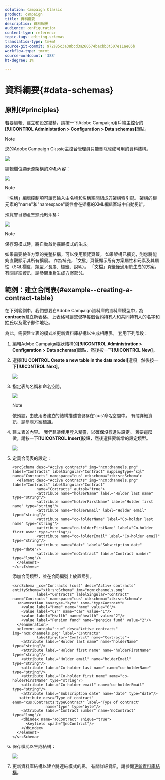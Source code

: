 ```yaml
---
solution: Campaign Classic
product: campaign
title: 資料綱要
description: 資料綱要
audience: configuration
content-type: reference
topic-tags: editing-schemas
translation-type: tm+mt
source-git-commit: 972885c3a38bcd3a260574bacbb3f507e11ae05b
workflow-type: tm+mt
source-wordcount: '388'
ht-degree: 1%

---
```



# 資料綱要{#data-schemas}

## 原則{#principles}

若要編輯、建立和設定結構，請按一下Adobe Campaign用戶端主控台的&#x200B;**[!UICONTROL Administration > Configuration > Data schemas]**&#x200B;節點。

>[!NOTE]
>
>您的Adobe Campaign Classic主控台管理員只能刪除現成可用的資料結構。

![](assets/d_ncs_integration_schema_navtree.png)

編輯欄位顯示源架構的XML內容：

![](assets/d_ncs_integration_schema_edition.png)

>[!NOTE]
>
>「名稱」編輯控制項可讓您輸入由名稱和名稱空間組成的架構索引鍵。 架構的根元素的&quot;name&quot;和&quot;namespace&quot;屬性會在架構的XML編輯區域中自動更新。

預覽會自動產生擴充的架構：

![](assets/d_ncs_integration_schema_edition2.png)

>[!NOTE]
>
>保存源模式時，將自動啟動擴展模式的生成。

如果需要檢查方案的完整結構，可以使用預覽頁籤。 如果架構已擴充，則您將能夠直觀顯示其所有擴展。 作為補充，「文檔」頁籤顯示所有方案屬性和元素及其屬性（SQL欄位、類型／長度、標籤、說明）。 「文檔」頁籤僅適用於生成的方案。 有關詳細資訊，請參閱[重新生成方案](../../configuration/using/regenerating-schemas.md)部分。

## 範例：建立合同表{#example--creating-a-contract-table}

在下列範例中，我們想要在Adobe Campaign資料庫的資料庫模型中，為&#x200B;**contracts**&#x200B;建立新表格。 此表格可讓您儲存每個合約持有人和共同持有人的名字和姓氏以及電子郵件地址。

為此，需要建立表的模式並更新資料庫結構以生成相應表。 套用下列階段：

1. 編輯Adobe Campaign樹狀結構的&#x200B;**[!UICONTROL Administration > Configuration > Data schemas]**&#x200B;節點，然後按一下&#x200B;**[!UICONTROL New]**。
1. 選擇&#x200B;**[!UICONTROL Create a new table in the data model]**&#x200B;選項，然後按一下&#x200B;**[!UICONTROL Next]**。

   ![](assets/s_ncs_configuration_create_new_schema.png)

1. 指定表的名稱和命名空間。

   ![](assets/s_ncs_configuration_create_new_param.png)

   >[!NOTE]
   >
   >依預設，由使用者建立的結構描述會儲存在&#39;cus&#39;命名空間中。 有關詳細資訊，請參閱[方案標識](../../configuration/using/about-schema-reference.md#identification-of-a-schema)。

1. 建立表的內容。 我們建議使用登入精靈，以確保沒有遺失設定。 若要這麼做，請按一下&#x200B;**[!UICONTROL Insert]**&#x200B;按鈕，然後選擇要新增的設定類型。

   ![](assets/s_ncs_configuration_create_new_content.png)

1. 定義合同表的設定：

   ```
   <srcSchema desc="Active contracts" img="ncm:channels.png" label="Contracts" labelSingular="Contract" mappingType="sql" name="Contracts" namespace="cus" xtkschema="xtk:srcSchema">
     <element desc="Active contracts" img="ncm:channels.png" label="Contracts" labelSingular="Contract"
              name="Contracts" autopk="true">
              <attribute name="holderName" label="Holder last name" type="string"/>
              <attribute name="holderFirstName" label="Holder first name" type="string"/>
              <attribute name="holderEmail" label="Holder email" type="string"/>
              <attribute name="co-holderName" label="Co-holder last name" type="string"/>           
              <attribute name="co-holderFirstName" label="Co-holder first name" type="string"/>           
              <attribute name="co-holderEmail" label="Co-holder email" type="string"/>    
              <attribute name="date" label="Subscription date" type="date"/>     
              <attribute name="noContract" label="Contract number" type="long"/>  
     </element>
   </srcSchema>
   ```

   添加合同類型，並在合同編號上放置索引。

   ```
   <srcSchema _cs="Contracts (cus)" desc="Active contracts" entitySchema="xtk:srcSchema" img="ncm:channels.png"
              label="Contracts" labelSingular="Contract" name="Contracts" namespace="cus" xtkschema="xtk:srcSchema">
     <enumeration basetype="byte" name="typeContract">
       <value label="Home" name="home" value="0"/>
       <value label="Car" name="car" value="1"/>
       <value label="Health" name="health" value="2"/>
       <value label="Pension fund" name="pension fund" value="2"/>
     </enumeration>
     <element autopk="true" desc="Active contracts" img="ncm:channels.png" label="Contracts"
              labelSingular="Contract" name="Contracts">
       <attribute label="Holder last name" name="holderName" type="string"/>
       <attribute label="Holder first name" name="holderFirstName" type="string"/>
       <attribute label="Holder email" name="holderEmail" type="string"/>
       <attribute label="Co-holder last name" name="co-holderName" type="string"/>
       <attribute label="Co-holder first name" name="co-holderFirstName" type="string"/>
       <attribute label="Co-holder email" name="co-holderEmail" type="string"/>
       <attribute label="Subscription date" name="date" type="date"/>
      <attribute desc="Type of contract" enum="cus:Contracts:typeContract" label="Type of contract"
                  name="type" type="byte"/>
       <attribute label="Contract number" name="noContract" type="long"/>
       <dbindex name="noContract" unique="true">
         <keyfield xpath="@noContract"/>
       </dbindex>
     </element>
   </srcSchema>
   ```

1. 保存模式以生成結構：

   ![](assets/s_ncs_configuration_structure.png)

1. 更新資料庫結構以建立將連結模式的表。 有關詳細資訊，請參閱[更新資料庫結構](../../configuration/using/updating-the-database-structure.md)。

